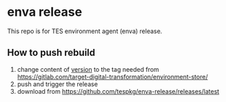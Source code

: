# enva release

This repo is for TES environment agent (enva) release.

## How to push rebuild

1. change content of [version](version) to the tag needed from https://gitlab.com/target-digital-transformation/environment-store/
2. push and trigger the release
3. download from https://github.com/tespkg/enva-release/releases/latest
